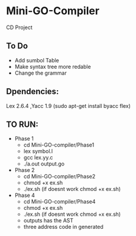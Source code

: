 # Mini-GO-Compiler
CD Project


## To Do
* Add sumbol Table
* Make syntax tree more redable
* Change the grammar

## Dpendencies:

Lex 2.6.4 ,Yacc 1.9 (sudo apt-get install byacc flex)

## TO RUN:
* Phase 1
  * cd Mini-GO-compiler/Phase1
  * lex symbol.l
  * gcc lex.yy.c
  * ./a.out output.go
* Phase 2
  * cd Mini-GO-compiler/Phase2
  * chmod +x  ex.sh
  * ./ex.sh (if doesnt work  chmod +x  ex.sh)
* Phase 4
  * cd Mini-GO-compiler/Phase4
  * chmod +x  ex.sh
  * ./ex.sh (if doesnt work  chmod +x  ex.sh)
  * outputs has the AST
  * three address code in generated
